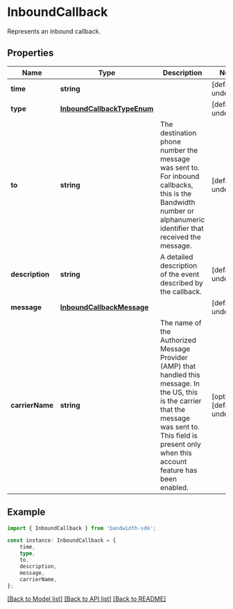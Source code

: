 # InboundCallback

Represents an inbound callback.

## Properties

Name | Type | Description | Notes
------------ | ------------- | ------------- | -------------
**time** | **string** |  | [default to undefined]
**type** | [**InboundCallbackTypeEnum**](InboundCallbackTypeEnum.md) |  | [default to undefined]
**to** | **string** | The destination phone number the message was sent to.  For inbound callbacks, this is the Bandwidth number or alphanumeric identifier that received the message.  | [default to undefined]
**description** | **string** | A detailed description of the event described by the callback. | [default to undefined]
**message** | [**InboundCallbackMessage**](InboundCallbackMessage.md) |  | [default to undefined]
**carrierName** | **string** | The name of the Authorized Message Provider (AMP) that handled this message.  In the US, this is the carrier that the message was sent to. This field is present only when this account feature has been enabled. | [optional] [default to undefined]

## Example

```typescript
import { InboundCallback } from 'bandwidth-sdk';

const instance: InboundCallback = {
    time,
    type,
    to,
    description,
    message,
    carrierName,
};
```

[[Back to Model list]](../README.md#documentation-for-models) [[Back to API list]](../README.md#documentation-for-api-endpoints) [[Back to README]](../README.md)
